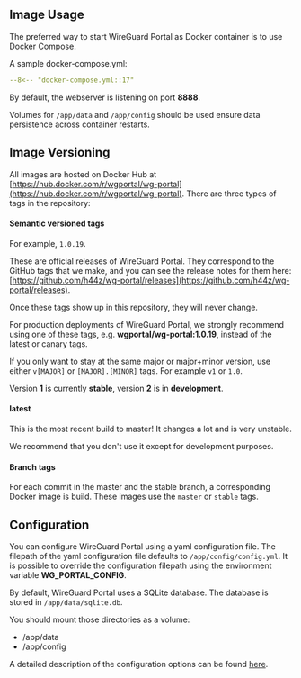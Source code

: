 ## Image Usage

The preferred way to start WireGuard Portal as Docker container is to use Docker Compose.

A sample docker-compose.yml:

```yaml
--8<-- "docker-compose.yml::17"
```

By default, the webserver is listening on port **8888**.

Volumes for `/app/data` and `/app/config` should be used ensure data persistence across container restarts.

## Image Versioning

All images are hosted on Docker Hub at [https://hub.docker.com/r/wgportal/wg-portal](https://hub.docker.com/r/wgportal/wg-portal).
There are three types of tags in the repository:

#### Semantic versioned tags

For example, `1.0.19`.

These are official releases of WireGuard Portal. They correspond to the GitHub tags that we make, and you can see the release notes for them here: [https://github.com/h44z/wg-portal/releases](https://github.com/h44z/wg-portal/releases).

Once these tags show up in this repository, they will never change.

For production deployments of WireGuard Portal, we strongly recommend using one of these tags, e.g. **wgportal/wg-portal:1.0.19**, instead of the latest or canary tags.

If you only want to stay at the same major or major+minor version, use either `v[MAJOR]` or `[MAJOR].[MINOR]` tags. For example `v1` or `1.0`.

Version **1** is currently **stable**, version **2** is in **development**.

#### latest

This is the most recent build to master! It changes a lot and is very unstable.

We recommend that you don't use it except for development purposes.

#### Branch tags

For each commit in the master and the stable branch, a corresponding Docker image is build. These images use the `master` or `stable` tags.

## Configuration

You can configure WireGuard Portal using a yaml configuration file.
The filepath of the yaml configuration file defaults to `/app/config/config.yml`.
It is possible to override the configuration filepath using the environment variable **WG_PORTAL_CONFIG**.

By default, WireGuard Portal uses a SQLite database. The database is stored in `/app/data/sqlite.db`.

You should mount those directories as a volume:

- /app/data
- /app/config

A detailed description of the configuration options can be found [here](../configuration/overview.md).
